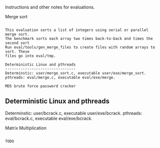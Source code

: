 
Instructions and other notes for evaluations.

Merge sort
~~~~~~~~~~

This evaluation sorts a list of integers using serial or parallel merge sort.
The benchmark sorts each array two times back-to-back and times the second sort
Run eval/tools/gen_merge_files to create files with random arrays to sort. These
files go into eval/tmp.

Deterministic Linux and pthreads
--------------------------------
Determinstic: user/merge_sort.c, executable user/exe/merge_sort.
pthreads: eval/merge.c, executable eval/exe/merge.

MD5 brute force password cracker
~~~~~~~~~~~~~~~~~~~~~~~~~~~~~~~~

Deterministic Linux and pthreads
--------------------------------
Determinstic: user/bcrack.c, executable user/exe/bcrack.
pthreads: eval/bcrack.c, executable eval/exe/bcrack.


Matrix Multiplication
~~~~~~~~~~~~~~~~~~~~~

TODO

